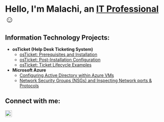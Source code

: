 <h1>Hello, I'm Malachi, an <a href="https://linkedin.com/in/">IT Professional</a>☺</h1>

<h2> Information Technology Projects:</h2>

- <b>osTicket (Help Desk Ticketing System)</b>
  - [osTicket: Prerequisites and Installation](https://github.com/mhenry1020/osticket-prereqs)
  - [osTicket: Post-Installation Configuration](https://github.com/mhenry1020/post-install-config)
  - [osTicket: Ticket Lifecycle Examples](https://github.com/mhenry1020/ticket-lifecycle)
- <b>Microsoft Azure</b>
  - [Configuring Active Directory within Azure VMs](https://github.com/mhenry1020/configure-ad)
  - [Network Security Groups (NSGs) and Inspecting Network ports & Protocols](https://github.com/mhenry1020/azure-network-protocols)

<h2>Connect with me:</h2>

[<img align="left" alt="Josh | LinkedIn" width="22px" src="https://cdn.jsdelivr.net/npm/simple-icons@v3/icons/linkedin.svg" />][linkedin]


[linkedin]: https://linkedin.com/in/
